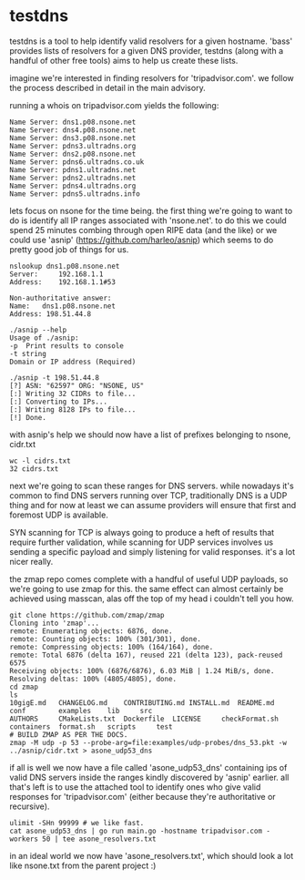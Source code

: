 testdns
=======

testdns is a tool to help identify valid resolvers for a given hostname. 'bass' provides lists of resolvers for a given DNS provider, 
testdns (along with a handful of other free tools) aims to help us create these lists.

imagine we're interested in finding resolvers for 'tripadvisor.com'. we follow the process described in detail in 
the main advisory.

running a whois on tripadvisor.com yields the following:

    Name Server: dns1.p08.nsone.net
    Name Server: dns4.p08.nsone.net
    Name Server: dns3.p08.nsone.net
    Name Server: pdns3.ultradns.org
    Name Server: dns2.p08.nsone.net
    Name Server: pdns6.ultradns.co.uk
    Name Server: pdns1.ultradns.net
    Name Server: pdns2.ultradns.net
    Name Server: pdns4.ultradns.org
    Name Server: pdns5.ultradns.info

lets focus on nsone for the time being. the first thing we're going to want to do is identify all IP ranges associated 
with 'nsone.net'. to do this we could spend 25 minutes combing through open RIPE data (and the like) or we could use 
'asnip' (https://github.com/harleo/asnip) which seems to do pretty good job of things for us.

    nslookup dns1.p08.nsone.net
    Server:		192.168.1.1
    Address:	192.168.1.1#53
    
    Non-authoritative answer:
    Name:	dns1.p08.nsone.net
    Address: 198.51.44.8

    ./asnip --help
    Usage of ./asnip:
    -p	Print results to console
    -t string
    Domain or IP address (Required)

    ./asnip -t 198.51.44.8
    [?] ASN: "62597" ORG: "NSONE, US"
    [:] Writing 32 CIDRs to file...
    [:] Converting to IPs...
    [:] Writing 8128 IPs to file...
    [!] Done.

with asnip's help we should now have a list of prefixes belonging to nsone, cidr.txt
     
    wc -l cidrs.txt
    32 cidrs.txt

next we're going to scan these ranges for DNS servers. while nowadays it's common to find DNS servers running over TCP, 
traditionally DNS is a UDP thing and for now at least we can assume providers will ensure that first and foremost UDP is 
available.

SYN scanning for TCP is always going to produce a heft of results that require further validation, while scanning for 
UDP services involves us sending a specific payload and simply listening for valid responses. it's a lot nicer really.

the zmap repo comes complete with a handful of useful UDP payloads, so we're going to use zmap for this. the same effect
can almost certainly be achieved using masscan, alas off the top of my head i couldn't tell you how.
    
    git clone https://github.com/zmap/zmap
    Cloning into 'zmap'...
    remote: Enumerating objects: 6876, done.
    remote: Counting objects: 100% (301/301), done.
    remote: Compressing objects: 100% (164/164), done.
    remote: Total 6876 (delta 167), reused 221 (delta 123), pack-reused 6575
    Receiving objects: 100% (6876/6876), 6.03 MiB | 1.24 MiB/s, done.
    Resolving deltas: 100% (4805/4805), done.
    cd zmap
    ls
    10gigE.md	CHANGELOG.md	CONTRIBUTING.md	INSTALL.md	README.md	conf		examples	lib		src
    AUTHORS		CMakeLists.txt	Dockerfile	LICENSE		checkFormat.sh	containers	format.sh	scripts		test
    # BUILD ZMAP AS PER THE DOCS.
    zmap -M udp -p 53 --probe-arg=file:examples/udp-probes/dns_53.pkt -w ../asnip/cidr.txt > asone_udp53_dns

if all is well we now have a file called 'asone_udp53_dns' containing ips of valid DNS servers inside the ranges kindly 
discovered by 'asnip' earlier. all that's left is to use the attached tool to identify ones who give valid responses for
'tripadvisor.com' (either because they're authoritative or recursive).

    ulimit -SHn 99999 # we like fast.
    cat asone_udp53_dns | go run main.go -hostname tripadvisor.com -workers 50 | tee asone_resolvers.txt

in an ideal world we now have 'asone_resolvers.txt', which should look a lot like nsone.txt from the parent project :)
